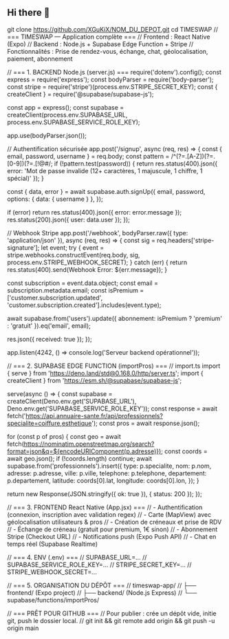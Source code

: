 ## Hi there 👋
git clone https://github.com/XGuKiX/NOM_DU_DEPOT.git
cd TIMESWAP 
// === TIMESWAP — Application complète === // Frontend : React Native (Expo) // Backend : Node.js + Supabase Edge Function + Stripe // Fonctionnalités : Prise de rendez-vous, échange, chat, géolocalisation, paiement, abonnement

// === 1. BACKEND Node.js (server.js) === require('dotenv').config(); const express = require('express'); const bodyParser = require('body-parser'); const stripe = require('stripe')(process.env.STRIPE_SECRET_KEY); const { createClient } = require('@supabase/supabase-js');

const app = express(); const supabase = createClient(process.env.SUPABASE_URL, process.env.SUPABASE_SERVICE_ROLE_KEY);

app.use(bodyParser.json());

// Authentification sécurisée app.post('/signup', async (req, res) => { const { email, password, username } = req.body; const pattern = /^(?=.[A-Z])(?=.[0-9])(?=.[!@#$%^&()_+-={}:";'<>?,./]).{12,}$/; if (!pattern.test(password)) { return res.status(400).json({ error: 'Mot de passe invalide (12+ caractères, 1 majuscule, 1 chiffre, 1 spécial)' }); }

const { data, error } = await supabase.auth.signUp({ email, password, options: { data: { username } }, });

if (error) return res.status(400).json({ error: error.message }); res.status(200).json({ user: data.user }); });

// Webhook Stripe app.post('/webhook', bodyParser.raw({ type: 'application/json' }), async (req, res) => { const sig = req.headers['stripe-signature']; let event; try { event = stripe.webhooks.constructEvent(req.body, sig, process.env.STRIPE_WEBHOOK_SECRET); } catch (err) { return res.status(400).send(Webhook Error: ${err.message}); }

const subscription = event.data.object; const email = subscription.metadata.email; const isPremium = ['customer.subscription.updated', 'customer.subscription.created'].includes(event.type);

await supabase.from('users').update({ abonnement: isPremium ? 'premium' : 'gratuit' }).eq('email', email);

res.json({ received: true }); });

app.listen(4242, () => console.log('Serveur backend opérationnel'));

// === 2. SUPABASE EDGE FUNCTION (importPros) === // import.ts import { serve } from 'https://deno.land/std@0.168.0/http/server.ts'; import { createClient } from 'https://esm.sh/@supabase/supabase-js';

serve(async () => { const supabase = createClient(Deno.env.get('SUPABASE_URL'), Deno.env.get('SUPABASE_SERVICE_ROLE_KEY')); const response = await fetch('https://api.annuaire-sante.fr/api/professionnels?specialite=coiffure,esthetique'); const pros = await response.json();

for (const p of pros) { const geo = await fetch(https://nominatim.openstreetmap.org/search?format=json&q=${encodeURIComponent(p.adresse)}); const coords = await geo.json(); if (!coords.length) continue; await supabase.from('professionnels').insert({ type: p.specialite, nom: p.nom, adresse: p.adresse, ville: p.ville, telephone: p.telephone, departement: p.departement, latitude: coords[0].lat, longitude: coords[0].lon, }); }

return new Response(JSON.stringify({ ok: true }), { status: 200 }); });

// === 3. FRONTEND React Native (App.jsx) === // - Authentification (connexion, inscription avec validation regex) // - Carte (MapView) avec géolocalisation utilisateurs & pros // - Création de créneaux et prise de RDV // - Échange de créneau (gratuit pour premium, 1€ sinon) // - Abonnement Stripe (Checkout URL) // - Notifications push (Expo Push API) // - Chat en temps réel (Supabase Realtime)

// === 4. ENV (.env) === // SUPABASE_URL=... // SUPABASE_SERVICE_ROLE_KEY=... // STRIPE_SECRET_KEY=... // STRIPE_WEBHOOK_SECRET=...

// === 5. ORGANISATION DU DÉPÔT === // timeswap-app/ // ├── frontend/ (Expo project) // ├── backend/ (Node.js Express) // └── supabase/functions/importPros/

// === PRÊT POUR GITHUB === // Pour publier : crée un dépôt vide, initie git, push le dossier local. // git init && git remote add origin <url> && git push -u origin main

